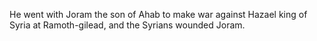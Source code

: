 He went with Joram the son of Ahab to make war against Hazael king of Syria at Ramoth-gilead, and the Syrians wounded Joram.
